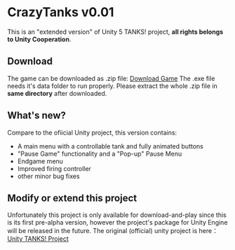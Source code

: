 # CrazyTanks v0.01
This is an "extended version" of Unity 5 TANKS! project, **all rights belongs to Unity Cooperation**.

## Download
The game can be downloaded as .zip file:
[Download Game](https://codeload.github.com/alonso134/CrazyTanks/zip/master)
The .exe file needs it's data folder to run properly. Please extract the whole .zip file in __**same directory**__ after downloaded.
## What's new?
Compare to the ofiicial Unity project, this version contains:
- A main menu with a controllable tank and fully animated buttons
- "Pause Game" functionality and a "Pop-up" Pause Menu
- Endgame menu
- Improved firing controller
- other minor bug fixes
## Modify or extend this project
Unfortunately this project is only available for download-and-play since this is its first pre-alpha version, however the project's package for Unity Engine will be released in the future.
The original (official) unity project is here：
[Unity TANKS! Project](https://www.assetstore.unity3d.com/en/#!/content/46209)

